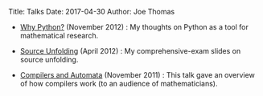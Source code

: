 Title: Talks
Date: 2017-04-30
Author: Joe Thomas


* [Why Python?]({filename}/docs/talks/whypython.pdf) (November 2012) :
  My thoughts on Python as a tool for mathematical research.

* [Source Unfolding]({filename}/docs/talks/unfolding.pdf) (April 2012)
          : My comprehensive-exam slides on source unfolding.

* [Compilers and Automata]({filename}/docs/talks/compilers.pdf)
  (November 2011) : This talk gave an overview of how compilers work
  (to an audience of mathematicians).
